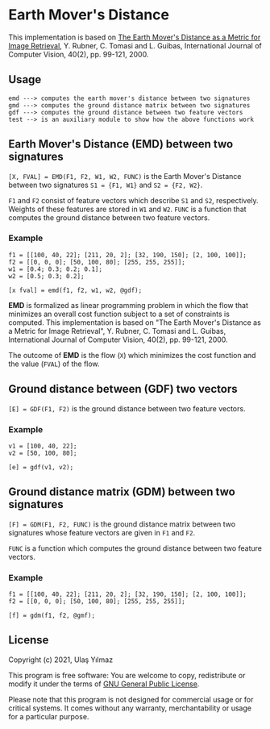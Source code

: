 # Earth Mover's Distance

This implementation is based on [The Earth Mover's Distance  as a Metric for Image Retrieval](https://www.researchgate.net/publication/220659330_The_Earth_Mover's_Distance_as_a_Metric_for_Image_Retrieval), Y. Rubner, C. Tomasi and L. Guibas, International Journal of Computer Vision, 40(2), pp. 99-121, 2000.

## Usage

````shell
emd ---> computes the earth mover's distance between two signatures
gmd ---> computes the ground distance matrix between two signatures
gdf ---> computes the ground distance between two feature vectors
test --> is an auxiliary module to show how the above functions work
````

## Earth Mover's Distance (EMD) between two signatures
`[X, FVAL] = EMD(F1, F2, W1, W2, FUNC)` is the Earth Mover's Distance between two signatures `S1 = {F1, W1}` and `S2 = {F2, W2}`.

`F1` and `F2` consist of feature vectors which describe `S1` and `S2`, respectively.
Weights of these features are stored in `W1` and `W2`.
`FUNC` is a function that computes the ground distance between two feature vectors.

### Example
````shell
f1 = [[100, 40, 22]; [211, 20, 2]; [32, 190, 150]; [2, 100, 100]];
f2 = [[0, 0, 0]; [50, 100, 80]; [255, 255, 255]];
w1 = [0.4; 0.3; 0.2; 0.1];
w2 = [0.5; 0.3; 0.2];

[x fval] = emd(f1, f2, w1, w2, @gdf);
````

**EMD** is formalized as linear programming problem in which the flow that
minimizes an overall cost function subject to a set of constraints is
computed. This implementation is based on "The Earth Mover's Distance
as a Metric for Image Retrieval", Y. Rubner, C. Tomasi and L. Guibas,
International Journal of Computer Vision, 40(2), pp. 99-121, 2000.

The outcome of **EMD** is the flow (`X`) which minimizes the cost function
and the value (`FVAL`) of the flow.

## Ground distance between (GDF) two vectors
`[E] = GDF(F1, F2)` is the ground distance between two feature vectors.

### Example
````shell
v1 = [100, 40, 22];
v2 = [50, 100, 80];

[e] = gdf(v1, v2);
````

## Ground distance matrix (GDM) between two signatures
`[F] = GDM(F1, F2, FUNC)` is the ground distance matrix between
two signatures whose feature vectors are given in `F1` and `F2`.

`FUNC` is a function which computes the ground distance between two feature vectors.

### Example
````shell
f1 = [[100, 40, 22]; [211, 20, 2]; [32, 190, 150]; [2, 100, 100]];
f2 = [[0, 0, 0]; [50, 100, 80]; [255, 255, 255]];

[f] = gdm(f1, f2, @gmf);
````

## License
Copyright (c) 2021, Ulaş Yılmaz

This program is free software: You are welcome to copy, redistribute or modify it under the terms of [GNU General Public License](LICENSE).

Please note that this program is not designed for commercial usage or for critical systems.
It comes without any warranty, merchantability or usage for a particular purpose.
